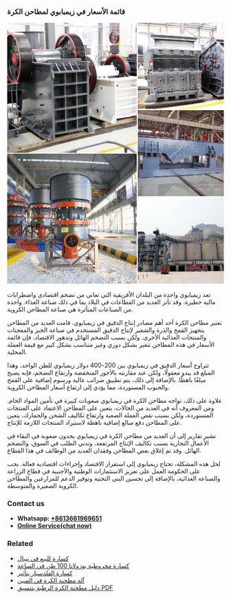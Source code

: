 <h3>قائمة الأسعار في زيمبابوي لمطاحن الكرة</h3><img src='1701852567.jpg' alt=''><p>تعد زيمبابوي واحدة من البلدان الأفريقية التي تعاني من تضخم اقتصادي واضطرابات مالية خطيرة. وقد تأثر العديد من القطاعات في البلاد بما في ذلك صناعة الغذاء. واحدة من الصناعات المتأثرة هي صناعة المطاحن الكروية.</p><p>تعتبر مطاحن الكرة أحد أهم مصادر إنتاج الدقيق في زيمبابوي. قامت العديد من المطاحن بتجهيز القمح والذرة والشعير لإنتاج الدقيق المستخدم في صناعة الخبز والمعجنات والمنتجات الغذائية الأخرى. ولكن بسبب التضخم الهائل وتدهور الاقتصاد، فإن قائمة الأسعار في هذه المطاحن تتغير بشكل دوري وغير متناسب بشكل كبير مع قيمة العملة المحلية.</p><p>تتراوح أسعار الدقيق في زيمبابوي بين 200-400 دولار زيمبابوي للطن الواحد، وهذا المبلغ قد يبدو معقولًا، ولكن عند مقارنته بالأجور المنخفضة وارتفاع التضخم، فإنه يصبح مبلغًا باهظًا. بالإضافة إلى ذلك، يتم تطبيق ضرائب عالية ورسوم إضافية على القمح والحبوب المستوردة، مما يؤدي إلى ارتفاع أسعار المطاحن الكروية.</p><p>علاوة على ذلك، تواجه مطاحن الكرة في زيمبابوي صعوبات كبيرة في تأمين المواد الخام. ومن المعروف أنه في العديد من الحالات، يتعين على المطاحن الاعتماد على المنتجات المستوردة، ولكن بسبب نقص العملة الصعبة وارتفاع تكاليف الشحن والجمارك، يتعين على المطاحن دفع مبالغ إضافية باهظة لاستيراد المنتجات اللازمة للإنتاج.</p><p>تشير تقارير إلى أن العديد من مطاحن الكرة في زيمبابوي يجدون صعوبة في البقاء في الأعمال التجارية بسبب تكاليف الإنتاج المرتفعة، وتدني الطلب في السوق، والتضخم الهائل. وقد تم إغلاق بعض المطاحن وفقدان العديد من الوظائف في هذا القطاع.</p><p>لحل هذه المشكلة، تحتاج زيمبابوي إلى استقرار الاقتصاد وإجراءات اقتصادية فعالة. يجب على الحكومة العمل على تعزيز الاستثمارات الوطنية والأجنبية في قطاع الزراعة والصناعة الغذائية، بالإضافة إلى تحسين البنى التحتية وتوفير الدعم للمزارعين والمطاحن الكروية الصغيرة والمتوسطة.</p><h3>Contact us</h3><ul><li><strong>Whatsapp:&nbsp;<a href="https://wa.me/8613661969651">+8613661969651</a></strong></li><li><a href="https://swt.shibang-china.com/?git&amp;zhl&amp;قائمة الأسعار في زيمبابوي لمطاحن الكرة"><strong>Online Service(chat now)</strong></a></li></ul><h3>Related</h3><ul><li><a href='كسارة للبيع في نيبال.md'>كسارة للبيع في نيبال</a></li><li><a href='كسارة مخروطية بوزولانا 100 طن في الساعة.md'>كسارة مخروطية بوزولانا 100 طن في الساعة</a></li><li><a href='كسارة الفلدسبار بتأثير.md'>كسارة الفلدسبار بتأثير</a></li><li><a href='آلة مطحنة الكرة في الصين.md'>آلة مطحنة الكرة في الصين</a></li><li><a href='دليل مطحنة الكرة الرطبة بتنسيق PDF.md'>دليل مطحنة الكرة الرطبة بتنسيق PDF</a></li></ul>